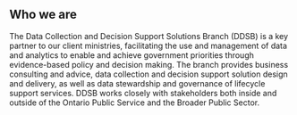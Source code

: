 ## Who we are

The Data Collection and Decision Support Solutions Branch (DDSB) is a key partner to our client ministries, facilitating the use and management of data and analytics to enable and achieve government priorities through evidence-based policy and decision making. The branch provides business consulting and advice, data collection and decision support solution design and delivery, as well as data stewardship and governance of lifecycle support services. DDSB works closely with stakeholders both inside and outside of the Ontario Public Service and the Broader Public Sector.

